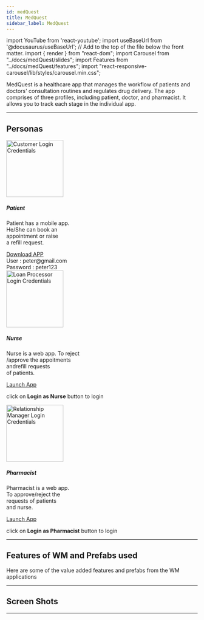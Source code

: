 ```yaml
---
id: medQuest
title: MedQuest
sidebar_label: MedQuest
---
```


import YouTube from 'react-youtube';
import useBaseUrl from '@docusaurus/useBaseUrl'; // Add to the top of the file below the front matter.
import { render } from "react-dom";
import Carousel from "../docs/medQuest/slides";
import Features from "../docs/medQuest/features";
import "react-responsive-carousel/lib/styles/carousel.min.css";


<!-- ## Introduction -->

MedQuest is a healthcare app that manages the workflow of patients and doctors' consultation routines and regulates drug delivery. The app comprises of three profiles, including patient, doctor, and pharmacist. It allows you to track each stage in the individual app. 


---

## Personas

<section>
  <div className="container">
    <div className="row">
      <div className="col card text--center margin--sm padding--none">
        <div className="card__body">
          <img alt="Customer Login Credentials" src={useBaseUrl('img/medQuest/patient.png')} height="150px"/>
          <h5 className="margin-bottom--xs">Patient</h5>
          <p className="card-body-descp">Patient has a mobile app.<br/> He/She can book an <br/> appointment or raise <br/>a refill request.</p>
          <a href={useBaseUrl('img/medQuest/medQuest.apk')} download className="button button--primary button--outline margin-bottom--md">Download APP</a>
          <div className="row">
            <div className="col padding-horiz--xs">
              User : <span className="text--semibold">peter@gmail.com</span>
            </div>
          </div>
          <div className="row">
            <div className="col padding-horiz--xs">
              Password : <span className="text--semibold">peter123</span>
            </div>
          </div>
        </div>
      </div>
      <div className="col card text--center margin--sm padding--none">
        <div className="card__body"> 
          <img alt="Loan Processor Login Credentials" src={useBaseUrl('img/medQuest/nurse.png')} height="150px"/>
          <h5 className="margin-bottom--xs">Nurse</h5>
          <p className="card-body-descp">Nurse is a web app. To reject<br/>/approve the appoitments <br/>andrefill requests <br/>of patients.</p>
          <a href="http://3.12.123.37:8001/Medical/#/Main" target="_blank" className="button button--primary button--outline margin-bottom--md">Launch App</a>
          <p>click on <b>Login as Nurse</b> button to login</p>
        </div>
      </div>
      <div className="col card text--center margin--sm padding--none">
        <div className="card__body">
          <img alt="Relationship Manager Login Credentials" src={useBaseUrl('img/medQuest/pharmacist.png')} height="150px"/>
          <h5 className="margin-bottom--xs">Pharmacist</h5>
          <p className="card-body-descp">Pharmacist is a web app. <br/>To approve/reject the<br/> requests of patients<br/> and nurse.</p>
            <a href="http://3.12.123.37:8001/Medical/#/Main" target="_blank" className="button button--primary button--outline margin-bottom--md">Launch App</a>
            <p>click on <b>Login as Pharmacist</b> button to login</p>
        </div>
      </div>
    </div>
  </div>
</section>

---


## Features of WM and Prefabs used

Here are some of the value added features and prefabs from the WM applications

<Features />

---


## Screen Shots

<Carousel />


---
<!-- 

## Videos

<YouTube videoId="Fhie1OW8SOY" /> -->



<!-- ## User Flow of App

![alt text](/img/medQuest/workflow.svg 'User Flow of MedQuest App') 


--- -->